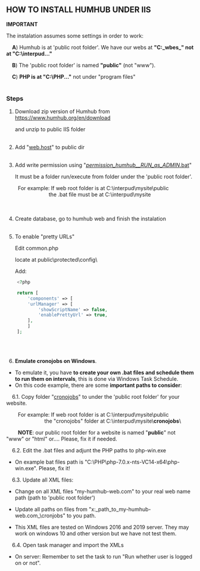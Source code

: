 
## HOW TO INSTALL HUMHUB UNDER IIS 

**IMPORTANT**

The instalation assumes some settings in order to work:

&nbsp; &nbsp;   **A**) Humhub is at 'public root folder'. We have our webs at **"C:\_wbes_" not at "C:\interpud\..."**

&nbsp; &nbsp;   **B**) The 'public root folder' is named **"public"** (not "www").
   
&nbsp; &nbsp;   **C**) **PHP is at "C:\PHP\..."** not under "program files"
<br><br>

### Steps

1. Download zip version of Humhub from https://www.humhub.org/en/download

   and unzip to public IIS folder
<br><br>


2. Add "[web.host](https://github.com/Buliwyfa/humhub_windows_installation/blob/master/web.config)" to public dir
<br><br>


3. Add write permission using  "[_permission_humhub__RUN_as_ADMIN_.bat](https://github.com/Buliwyfa/humhub_windows_installation/blob/master/_permission_humhub__RUN_as_ADMIN_.bat)"
   
   It must be a folder run/execute from folder under the 'public root folder'.
                  
 &nbsp; &nbsp; &nbsp; &nbsp; For example: If web root folder is at C:\interpud\mysite\public\
 &nbsp; &nbsp; &nbsp; &nbsp; &nbsp; &nbsp; &nbsp; &nbsp; &nbsp; &nbsp; &nbsp; &nbsp; &nbsp; &nbsp; &nbsp;the .bat file must be at C:\interpud\mysite\
<br><br>

4. Create database, go to humhub web and finish the instalation
<br><br>


5. To enable "pretty URLs"

     Edit
	        common.php

     locate at
	        public\protected\config\

     Add:

```php
	<?php

	return [
	    'components' => [
		'urlManager' => [
		    'showScriptName' => false,
		    'enablePrettyUrl' => true,
		],
	    ]
	];
```
<br><br>

6. **Emulate cronojobs on Windows**.

 + To emulate it, you have **to create your own .bat files and schedule them to run them on intervals**, this is done via Windows Task Schedule. 
 + On this code example, there are some **important paths to consider**:



&nbsp; &nbsp; 6.1. Copy folder "[cronojobs](https://github.com/Buliwyfa/humhub_windows_installation/blob/master/cronojobs/)"
        to under the 'public root folder' for your website.

  &nbsp; &nbsp; &nbsp; &nbsp; For example: If web root folder is at C:\interpud\mysite\public\
 &nbsp; &nbsp; &nbsp; &nbsp; &nbsp; &nbsp; &nbsp; &nbsp; &nbsp; &nbsp; &nbsp; &nbsp; &nbsp; the "cronojobs" folder at C:\interpud\mysite\\**cronojobs**\
		   

  &nbsp; &nbsp; &nbsp; &nbsp; **NOTE**: our public root folder for a website is named "**public**" not "www" or "html" or....
   Please, fix it if needed.
		   


&nbsp; &nbsp; 6.2. Edit the .bat files and adjunt the PHP paths to php-win.exe
  
   + On example bat files path is "C:\PHP\php-7.0.x-nts-VC14-x64\php-win.exe". Please, fix it!
      
  
 &nbsp; &nbsp; 6.3. Update all XML files:
  
   + Change on all XML files "my-humhub-web.com" to your real web name path (path to 'public root folder')
  
   + Update all paths on files from "x:\_path_to_my-humhub-web.com_\cronjobs\" to you path.
      
   + This XML files are tested on Windows 2016 and 2019 server.
      They may work on windows 10 and other version but we have not test them.


 &nbsp; &nbsp; 6.4. Open task manager and import the XMLs
  
   + On server: Remember to set the task to run "Run whether user is logged on or not".





